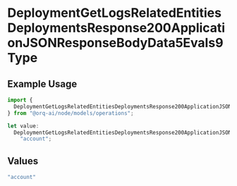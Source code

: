 # DeploymentGetLogsRelatedEntitiesDeploymentsResponse200ApplicationJSONResponseBodyData5Evals9Type

## Example Usage

```typescript
import {
  DeploymentGetLogsRelatedEntitiesDeploymentsResponse200ApplicationJSONResponseBodyData5Evals9Type,
} from "@orq-ai/node/models/operations";

let value:
  DeploymentGetLogsRelatedEntitiesDeploymentsResponse200ApplicationJSONResponseBodyData5Evals9Type =
    "account";
```

## Values

```typescript
"account"
```